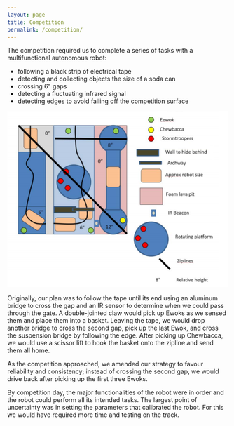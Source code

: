 ```yaml
---
layout: page
title: Competition
permalink: /competition/
---
```



The competition required us to complete a series of tasks with a multifunctional autonomous robot: 
  - following a black strip of electrical tape
  - detecting and collecting objects the size of a soda can
  - crossing 6" gaps 
  - detecting a fluctuating infrared signal
  - detecting edges to avoid falling off the competition surface

![competition surface](/assets/compsurface.PNG)

Originally, our plan was to follow the tape until its end using an aluminum bridge to cross the gap and an IR sensor to determine when we could pass through the gate. A double-jointed claw would pick up Ewoks as we sensed them and place them into a basket. Leaving the tape, we would drop another bridge to cross the second gap, pick up the last Ewok, and cross the suspension bridge by following the edge. After picking up Chewbacca, we would use a scissor lift to hook the basket onto the zipline and send them all home. 

As the competition approached, we amended our strategy to favour reliability and consistency; instead of crossing the second gap, we would drive back after picking up the first three Ewoks. 

By competition day, the major functionalities of the robot were in order and the robot could perform all its intended tasks. The largest point of uncertainty was in setting the parameters that calibrated the robot. For this we would have required more time and testing on the track. 